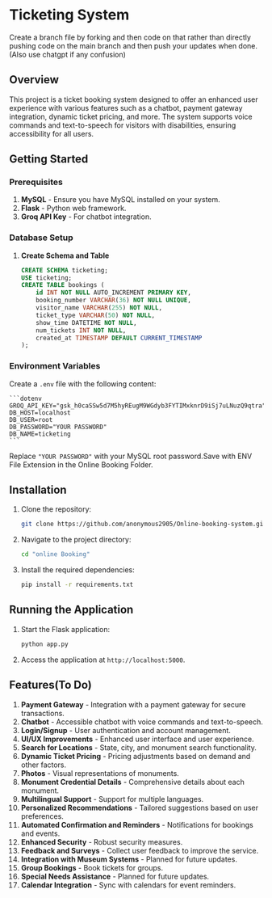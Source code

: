 # Ticketing System

 Create a branch file by forking and then code on that rather than directly pushing code on the main branch and then push your updates when done.(Also use chatgpt if any confusion)

## Overview

This project is a ticket booking system designed to offer an enhanced user experience with various features such as a chatbot, payment gateway integration, dynamic ticket pricing, and more. The system supports voice commands and text-to-speech for visitors with disabilities, ensuring accessibility for all users.

## Getting Started

### Prerequisites

1. **MySQL** - Ensure you have MySQL installed on your system.
2. **Flask** - Python web framework.
3. **Groq API Key** - For chatbot integration.

### Database Setup

1. **Create Schema and Table**

    ```sql
    CREATE SCHEMA ticketing;
    USE ticketing;
    CREATE TABLE bookings (
        id INT NOT NULL AUTO_INCREMENT PRIMARY KEY,
        booking_number VARCHAR(36) NOT NULL UNIQUE,
        visitor_name VARCHAR(255) NOT NULL,
        ticket_type VARCHAR(50) NOT NULL,
        show_time DATETIME NOT NULL,
        num_tickets INT NOT NULL,
        created_at TIMESTAMP DEFAULT CURRENT_TIMESTAMP
    );
    ```

### Environment Variables

Create a `.env` file with the following content:

    ```dotenv
    GROQ_API_KEY="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"
    DB_HOST=localhost
    DB_USER=root
    DB_PASSWORD="YOUR PASSWORD"
    DB_NAME=ticketing
    ```

Replace `"YOUR PASSWORD"` with your MySQL root password.Save with ENV File Extension in the Online Booking Folder.

## Installation

1. Clone the repository:

    ```sh
    git clone https://github.com/anonymous2905/Online-booking-system.git
    ```

2. Navigate to the project directory:

    ```sh
    cd "online Booking"
    ```

3. Install the required dependencies:

    ```sh
    pip install -r requirements.txt
    ```

## Running the Application

1. Start the Flask application:

    ```sh
    python app.py
    ```

2. Access the application at `http://localhost:5000`.

## Features(To Do)

1. **Payment Gateway** - Integration with a payment gateway for secure transactions.
2. **Chatbot** - Accessible chatbot with voice commands and text-to-speech.
3. **Login/Signup** - User authentication and account management.
4. **UI/UX Improvements** - Enhanced user interface and user experience.
5. **Search for Locations** - State, city, and monument search functionality.
6. **Dynamic Ticket Pricing** - Pricing adjustments based on demand and other factors.
7. **Photos** - Visual representations of monuments.
8. **Monument Credential Details** - Comprehensive details about each monument.
9. **Multilingual Support** - Support for multiple languages.
10. **Personalized Recommendations** - Tailored suggestions based on user preferences.
11. **Automated Confirmation and Reminders** - Notifications for bookings and events.
12. **Enhanced Security** - Robust security measures.
13. **Feedback and Surveys** - Collect user feedback to improve the service.
14. **Integration with Museum Systems** - Planned for future updates.
15. **Group Bookings** - Book tickets for groups.
16. **Special Needs Assistance** - Planned for future updates.
17. **Calendar Integration** - Sync with calendars for event reminders.


